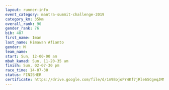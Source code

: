 ```yaml
---
layout: runner-info 
event_category: mantra-summit-challenge-2019 
category_km: 35km 
overall_rank: 90
gender_rank: 76
bib: 487
first_name: Iman
last_name: Himawan Afianto
gender: M
team_name: 
start: Sun, 12-00-00 am
mbah_kamad: Sun, 11-20-35 am
finish: Sun, 02-07-30 pm
race_time: 14-07-30
status: FINISHER
certificate: https://drive.google.com/file/d/1m9BojoPr4Kf7jRle6SCgeqJMMQK9_V0j/view?usp=sharing
---
```

